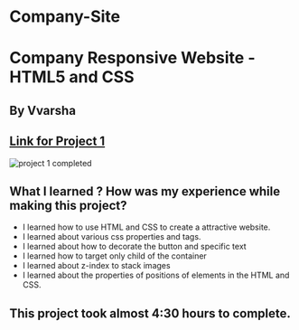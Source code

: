 # Company-Site
# Company Responsive Website - HTML5 and CSS 

## By Vvarsha

## [Link for Project 1](https://varshacompanysite.netlify.app/) 

![project 1 completed](./screen-shots/Image_1.png)

## What I learned ? How was my experience while making this project?


- I learned how to use HTML and CSS to create a attractive website.
- I learned about various css properties and tags.
- I learned about how to decorate the button and specific text
- I learned how to target only child of the container
- I learned about z-index to stack images
- I learned about the properties of positions of elements in the HTML and CSS.

## This project took almost 4:30 hours to complete.
